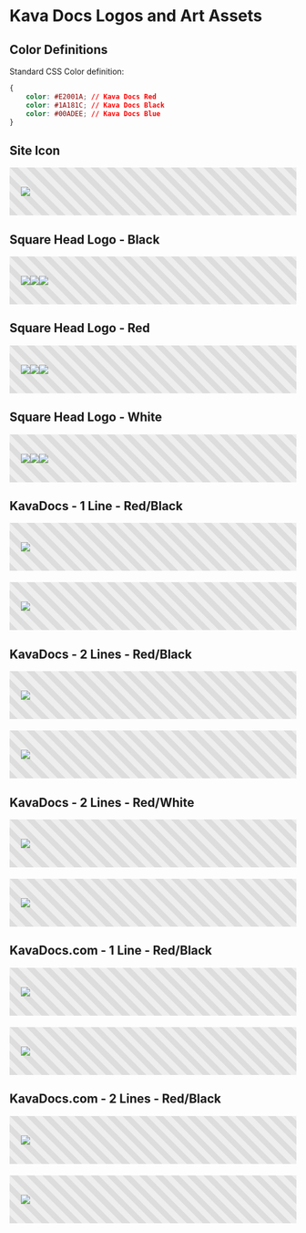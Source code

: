 ﻿# Kava Docs Logos and Art Assets

## Color Definitions

Standard CSS Color definition:

```css
{
    color: #E2001A; // Kava Docs Red
    color: #1A181C; // Kava Docs Black
    color: #00ADEE; // Kava Docs Blue
}
```

## Site Icon

<div style="background: repeating-linear-gradient(45deg, #dddddd, #dddddd 10px, #eeeeee 10px, #eeeeee 20px); padding: 20px;">

![](Assets/SiteIcon.png)

</div>

## Square Head Logo - Black

<div style="background: repeating-linear-gradient(45deg, #dddddd, #dddddd 10px, #eeeeee 10px, #eeeeee 20px); padding: 20px;">

![](Assets/kavadocs-head-black-600.png)![](Assets/kavadocs-head-black-300.png)![](Assets/kavadocs-head-black-150.png)

</div>

## Square Head Logo - Red

<div style="background: repeating-linear-gradient(45deg, #dddddd, #dddddd 10px, #eeeeee 10px, #eeeeee 20px); padding: 20px;">

![](Assets/kavadocs-head-red-600.png)![](Assets/kavadocs-head-red-300.png)![](Assets/kavadocs-head-red-150.png)

</div>

## Square Head Logo - White

<div style="background: repeating-linear-gradient(45deg, #dddddd, #dddddd 10px, #eeeeee 10px, #eeeeee 20px); padding: 20px;">

![](Assets/kavadocs-head-white-600.png)![](Assets/kavadocs-head-white-300.png)![](Assets/kavadocs-head-white-150.png)

</div>

## KavaDocs - 1 Line - Red/Black

<div style="background: repeating-linear-gradient(45deg, #dddddd, #dddddd 10px, #eeeeee 10px, #eeeeee 20px); padding: 20px; margin-bottom: 20px;">

![](Assets/kavadocs-red-black-1line-540.png)

</div>

<div style="background: repeating-linear-gradient(45deg, #dddddd, #dddddd 10px, #eeeeee 10px, #eeeeee 20px); padding: 20px;">

![](Assets/kavadocs-red-black-1line-1080.png)

</div>

## KavaDocs - 2 Lines - Red/Black

<div style="background: repeating-linear-gradient(45deg, #dddddd, #dddddd 10px, #eeeeee 10px, #eeeeee 20px); padding: 20px; margin-bottom: 20px;">

![](Assets/kavadocs-red-black-2lines-540.png)

</div>

<div style="background: repeating-linear-gradient(45deg, #dddddd, #dddddd 10px, #eeeeee 10px, #eeeeee 20px); padding: 20px;">

![](Assets/kavadocs-red-black-2lines-1080.png)

</div>

## KavaDocs - 2 Lines - Red/White

<div style="background: repeating-linear-gradient(45deg, #dddddd, #dddddd 10px, #eeeeee 10px, #eeeeee 20px); padding: 20px; margin-bottom: 20px;">

![](Assets/kavadocs-red-white-2lines-540.png)

</div>

<div style="background: repeating-linear-gradient(45deg, #dddddd, #dddddd 10px, #eeeeee 10px, #eeeeee 20px); padding: 20px;">

![](Assets/kavadocs-red-white-2lines-1080.png)

</div>

## KavaDocs.com - 1 Line - Red/Black

<div style="background: repeating-linear-gradient(45deg, #dddddd, #dddddd 10px, #eeeeee 10px, #eeeeee 20px); padding: 20px; margin-bottom: 20px;">

![](Assets/kavadocscom-red-black-1line-540.png)

</div>

<div style="background: repeating-linear-gradient(45deg, #dddddd, #dddddd 10px, #eeeeee 10px, #eeeeee 20px); padding: 20px;">

![](Assets/kavadocscom-red-black-1line-1080.png)

</div>

## KavaDocs.com - 2 Lines - Red/Black

<div style="background: repeating-linear-gradient(45deg, #dddddd, #dddddd 10px, #eeeeee 10px, #eeeeee 20px); padding: 20px; margin-bottom: 20px;">

![](Assets/kavadocscom-red-black-2lines-540.png)

</div>

<div style="background: repeating-linear-gradient(45deg, #dddddd, #dddddd 10px, #eeeeee 10px, #eeeeee 20px); padding: 20px;">

![](Assets/kavadocscom-red-black-2lines-1080.png)

</div>
